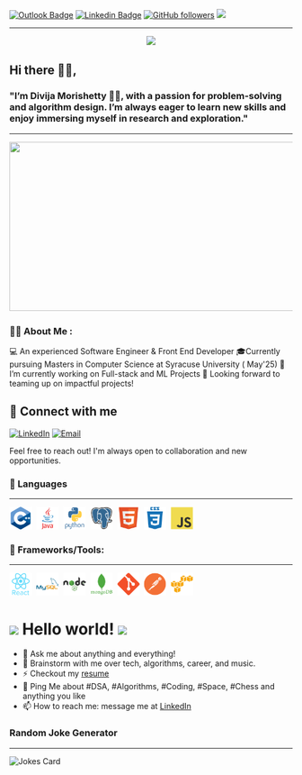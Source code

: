 
[![Outlook Badge](https://img.shields.io/badge/-dmorishe@syr.edu-0078D4?style=flat-square&logo=MicrosoftOutlook&logoColor=white&link=mailto:dmorishe@syr.edu)](mailto:dmorishe@syr.edu)
[![Linkedin Badge](https://img.shields.io/badge/-divija-blue?style=flat-square&logo=Linkedin&logoColor=white&link=https://www.linkedin.com/in/divija-morishetty/)](https://www.linkedin.com/in/divija-morishetty/)
[![GitHub followers](https://img.shields.io/github/followers/divija8?label=Follow&style=social)](https://github.com/divija8/?tab=follow)
![](https://komarev.com/ghpvc/?username=divija8&color=24292E&style=flat-square&label=Profile+visitors)

---
<div id="header" align="center">
  <img src="https://media.giphy.com/media/M9gbBd9nbDrOTu1Mqx/giphy.gif" width="100"/>
</div>

## Hi there 👋👋,

### "I’m  Divija Morishetty 👨‍💻, with a passion for problem-solving and algorithm design. I’m always eager to learn new skills and enjoy immersing myself in research and exploration."
-------

<div align="center">
  <img src="https://media.giphy.com/media/dWesBcTLavkZuG35MI/giphy.gif" width="600" height="300"/>
</div>

### :woman_technologist: About Me :

💻 An experienced Software Engineer & Front End Developer
🎓Currently pursuing Masters in Computer Science at Syracuse University ( May'25)
🔭 I’m currently working on Full-stack and ML Projects
🤝 Looking forward to teaming up on impactful projects!

## 💬 Connect with me

[![LinkedIn](https://img.shields.io/badge/LinkedIn-blue?style=flat&logo=linkedin&logoColor=white)](https://www.linkedin.com/in/divija-morishetty/)
[![Email](https://img.shields.io/badge/Email-red?style=flat&logo=gmail&logoColor=white)](mailto:divijamorishetty89@gmail.com)

Feel free to reach out! I'm always open to collaboration and new opportunities.

### 🔨 Languages
---
<div>
  <img src="https://github.com/devicons/devicon/blob/master/icons/cplusplus/cplusplus-original.svg" title="C++" alt="C++" width="40" height="40"/>&nbsp;
  <img src="https://github.com/devicons/devicon/blob/master/icons/java/java-original-wordmark.svg" title="Java" alt="Java" width="40" height="40"/>&nbsp;
  <img src="https://github.com/devicons/devicon/blob/master/icons/python/python-original-wordmark.svg" title="Python" alt="Python" width="40" height="40"/>&nbsp;
  <img src="https://github.com/devicons/devicon/blob/master/icons/postgresql/postgresql-original.svg" title="SQL" alt="SQL" width="40" height="40"/>&nbsp;
  <img src="https://github.com/devicons/devicon/blob/master/icons/html5/html5-original.svg" title="HTML5" alt="HTML" width="40" height="40"/>&nbsp;
  <img src="https://github.com/devicons/devicon/blob/master/icons/css3/css3-plain-wordmark.svg"  title="CSS3" alt="CSS" width="40" height="40"/>&nbsp;
  <img src="https://github.com/devicons/devicon/blob/master/icons/javascript/javascript-original.svg" title="JavaScript" alt="JavaScript" width="40" height="40"/>&nbsp;
</div>

### 🔨 Frameworks/Tools:
---

<img src="https://github.com/devicons/devicon/blob/master/icons/react/react-original-wordmark.svg" title="React" alt="React" width="40" height="40"/>&nbsp;
<img src="https://github.com/devicons/devicon/blob/master/icons/mysql/mysql-original-wordmark.svg" title="MySQL" alt="MySQL" width="40" height="40"/>&nbsp;
<img src="https://github.com/devicons/devicon/blob/master/icons/nodejs/nodejs-original-wordmark.svg" title="NodeJS" alt="NodeJS" width="40" height="40"/>&nbsp;
<img src="https://github.com/devicons/devicon/blob/master/icons/mongodb/mongodb-plain-wordmark.svg" title="MONGODB" alt="MONGODB" width="40" height="40"/>&nbsp;
<img src="https://github.com/devicons/devicon/blob/master/icons/git/git-original.svg" title="Git" alt="Git" width="40" height="40"/>&nbsp;
<img src="https://github.com/devicons/devicon/blob/master/icons/postman/postman-original.svg" title="Postman" alt="Postman" width="40" height="40"/>&nbsp;
<img src="https://github.com/devicons/devicon/blob/v2.15.1/icons/amazonwebservices/amazonwebservices-original.svg" title="AWS" alt="AWS" width="40" height="40"/>&nbsp;


# <img src="https://raw.githubusercontent.com/TheDudeThatCode/TheDudeThatCode/master/Assets/Hi.gif" width="29px"> Hello world!&nbsp;<img src="https://raw.githubusercontent.com/TheDudeThatCode/TheDudeThatCode/master/Assets/Earth.gif" width="24px">

- 💬 Ask me about anything and everything!
- 📄  Brainstorm with me over tech, algorithms, career, and music.
- ⚡  Checkout my [resume](https://drive.google.com/file/d/17Ewnfc-_LgeQecj-aJRHH9JakFUDptt4/view?usp=sharing)
- 💬 Ping Me about #DSA, #Algorithms, #Coding, #Space, #Chess and anything you like
- 📫 How to reach me: message me at [LinkedIn](https://www.linkedin.com/in/divija-morishetty/)



### Random Joke Generator
---
![Jokes Card](https://readme-jokes.vercel.app/api)

<!--
**saikeerthan-14/saikeerthan-14** is a ✨ _special_ ✨ repository because its `README.md` (this file) appears on your GitHub profile.

Here are some ideas to get you started:

- 🔭 I’m currently working on ...
- 🌱 I’m currently learning ...
- 👯 I’m looking to collaborate on ...
- 🤔 I’m looking for help with ...
- 💬 Ask me about ...
- 📫 How to reach me: ...
- 😄 Pronouns: ...
- ⚡ Fun fact: ...

 -->
